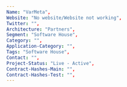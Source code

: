 ```yaml
---
Name: "VarMeta",
Website: "No website/Website not working",
Twitter: "",
Architecture: "Partners",
Segment: "Software House",
Category: "",
Application-Category: "",
Tags: "Software House",
Contact: "",
Project-Status: "Live - Active",
Contract-Hashes-Main: "",
Contract-Hashes-Test: "",
---
```

<!--lang:en--> 

<!--lang:es--] 

<!--lang:de--] 

<!--lang:fr--] 

<!--lang:pl--] 

<!--lang:uk--] 

[!--lang:*-->  
